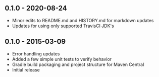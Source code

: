 ## 0.1.0 - 2020-08-24
* Minor edits to README.md and HISTORY.md for markdown updates
* Updates for using only supported TravisCI JDK's

## 0.1.0 - 2015-03-09
* Error handling updates
* Added a few simple unit tests to verify behavior
* Gradle build packaging and project structure for Maven Central
* Initial release

